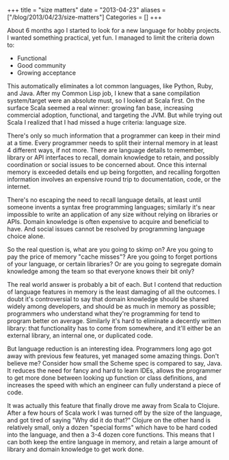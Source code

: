 +++
title = "size matters"
date = "2013-04-23"
aliases = ["/blog/2013/04/23/size-matters"]
Categories = []
+++

About 6 months ago I started to look for a new language for hobby projects. I wanted something practical, yet fun. I managed to limit the criteria down to:

* Functional
* Good community
* Growing acceptance

This automatically eliminates a lot common languages, like Python, Ruby, and Java. After my Common Lisp job, I knew that a sane compilation system/target were an absolute must, so I looked at Scala first. On the surface Scala seemed a real winner: growing fan base, increasing commercial adoption, functional, and targeting the JVM. But while trying out Scala I realized that I had missed a huge criteria: language size.

There's only so much information that a programmer can keep in their mind at a time. Every programmer needs to split their internal memory in at least 4 different ways, if not more. There are language details to remember, library or API interfaces to recall, domain knowledge to retain, and possibly coordination or social issues to be concerned about. Once this internal memory is exceeded details end up being forgotten, and recalling forgotten information involves an expensive round trip to documentation, code, or the internet.

There's no escaping the need to recall language details, at least until someone invents a syntax free programming languages; similarly it's near impossible to write an application of any size without relying on libraries or APIs. Domain knowledge is often expensive to acquire and beneficial to have. And social issues cannot be resolved by programming language choice alone.

So the real question is, what are you going to skimp on? Are you going to pay the price of memory "cache misses"? Are you going to forget portions of your language, or certain libraries? Or are you going to segregate domain knowledge among the team so that everyone knows their bit only?

The real world answer is probably a bit of each. But I contend that reduction of language features in memory is the least damaging of all the outcomes. I doubt it's controversial to say that domain knowledge should be shared widely among developers, and should be as much in memory as possible; programmers who understand what they're programming for tend to program better on average. Similarly it's hard to eliminate a decently written library: that functionality has to come from somewhere, and it'll either be an external library, an internal one, or duplicated code.

But language reduction is an interesting idea. Programmers long ago got away with previous few features, yet managed some amazing things. Don't believe me? Consider how small the Scheme spec is compared to say, Java. It reduces the need for fancy and hard to learn IDEs, allows the programmer to get more done between looking up function or class definitions, and increases the speed with which an engineer can fully understand a piece of code.

It was actually this feature that finally drove me away from Scala to Clojure. After a few hours of Scala work I was turned off by the size of the language, and got tired of saying "Why did it do that?" Clojure on the other hand is relatively small, only a dozen "special forms" which have to be hard coded into the language, and then a 3-4 dozen core functions. This means that I can both keep the entire language in memory, and retain a large amount of library and domain knowledge to get work done.
